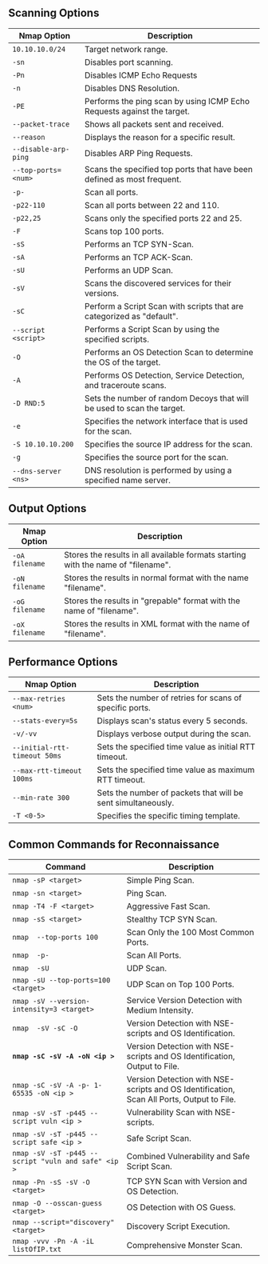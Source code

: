 <h2>Scanning Options</h2>
<div class="table-responsive"><table class="table table-striped text-left">
<thead>
<tr>
<th><strong>Nmap Option</strong></th>
<th><strong>Description</strong></th>
</tr>
</thead>
<tbody>
<tr>
<td><code>10.10.10.0/24</code></td>
<td>Target network range.</td>
</tr>
<tr>
<td><code>-sn</code></td>
<td>Disables port scanning.</td>
</tr>
<tr>
<td><code>-Pn</code></td>
<td>Disables ICMP Echo Requests</td>
</tr>
<tr>
<td><code>-n</code></td>
<td>Disables DNS Resolution.</td>
</tr>
<tr>
<td><code>-PE</code></td>
<td>Performs the ping scan by using ICMP Echo Requests against the target.</td>
</tr>
<tr>
<td><code>--packet-trace</code></td>
<td>Shows all packets sent and received.</td>
</tr>
<tr>
<td><code>--reason</code></td>
<td>Displays the reason for a specific result.</td>
</tr>
<tr>
<td><code>--disable-arp-ping</code></td>
<td>Disables ARP Ping Requests.</td>
</tr>
<tr>
<td><code>--top-ports=&lt;num&gt;</code></td>
<td>Scans the specified top ports that have been defined as most frequent.</td>
</tr>
<tr>
<td><code>-p-</code></td>
<td>Scan all ports.</td>
</tr>
<tr>
<td><code>-p22-110</code></td>
<td>Scan all ports between 22 and 110.</td>
</tr>
<tr>
<td><code>-p22,25</code></td>
<td>Scans only the specified ports 22 and 25.</td>
</tr>
<tr>
<td><code>-F</code></td>
<td>Scans top 100 ports.</td>
</tr>
<tr>
<td><code>-sS</code></td>
<td>Performs an TCP SYN-Scan.</td>
</tr>
<tr>
<td><code>-sA</code></td>
<td>Performs an TCP ACK-Scan.</td>
</tr>
<tr>
<td><code>-sU</code></td>
<td>Performs an UDP Scan.</td>
</tr>
<tr>
<td><code>-sV</code></td>
<td>Scans the discovered services for their versions.</td>
</tr>
<tr>
<td><code>-sC</code></td>
<td>Perform a Script Scan with scripts that are categorized as "default".</td>
</tr>
<tr>
<td><code>--script &lt;script&gt;</code></td>
<td>Performs a Script Scan by using the specified scripts.</td>
</tr>
<tr>
<td><code>-O</code></td>
<td>Performs an OS Detection Scan to determine the OS of the target.</td>
</tr>
<tr>
<td><code>-A</code></td>
<td>Performs OS Detection, Service Detection, and traceroute scans.</td>
</tr>
<tr>
<td><code>-D RND:5</code></td>
<td>Sets the number of random Decoys that will be used to scan the target.</td>
</tr>
<tr>
<td><code>-e</code></td>
<td>Specifies the network interface that is used for the scan.</td>
</tr>
<tr>
<td><code>-S 10.10.10.200</code></td>
<td>Specifies the source IP address for the scan.</td>
</tr>
<tr>
<td><code>-g</code></td>
<td>Specifies the source port for the scan.</td>
</tr>
<tr>
<td><code>--dns-server &lt;ns&gt;</code></td>
<td>DNS resolution is performed by using a specified name server.</td>
</tr>
</tbody>
</table></div>
<h2>Output Options</h2>
<div class="table-responsive"><table class="table table-striped text-left">
<thead>
<tr>
<th><strong>Nmap Option</strong></th>
<th><strong>Description</strong></th>
</tr>
</thead>
<tbody>
<tr>
<td><code>-oA filename</code></td>
<td>Stores the results in all available formats starting with the name of "filename".</td>
</tr>
<tr>
<td><code>-oN filename</code></td>
<td>Stores the results in normal format with the name "filename".</td>
</tr>
<tr>
<td><code>-oG filename</code></td>
<td>Stores the results in "grepable" format with the name of "filename".</td>
</tr>
<tr>
<td><code>-oX filename</code></td>
<td>Stores the results in XML format with the name of "filename".</td>
</tr>
</tbody>
</table></div>
<h2>Performance Options</h2>
<div class="table-responsive"><table class="table table-striped text-left">
<thead>
<tr>
<th><strong>Nmap Option</strong></th>
<th><strong>Description</strong></th>
</tr>
</thead>
<tbody>
<tr>
<td><code>--max-retries &lt;num&gt;</code></td>
<td>Sets the number of retries for scans of specific ports.</td>
</tr>
<tr>
<td><code>--stats-every=5s</code></td>
<td>Displays scan's status every 5 seconds.</td>
</tr>
<tr>
<td><code>-v/-vv</code></td>
<td>Displays verbose output during the scan.</td>
</tr>
<tr>
<td><code>--initial-rtt-timeout 50ms</code></td>
<td>Sets the specified time value as initial RTT timeout.</td>
</tr>
<tr>
<td><code>--max-rtt-timeout 100ms</code></td>
<td>Sets the specified time value as maximum RTT timeout.</td>
</tr>
<tr>
<td><code>--min-rate 300</code></td>
<td>Sets the number of packets that will be sent simultaneously.</td>
</tr>
<tr>
<td><code>-T &lt;0-5&gt;</code></td>
<td>Specifies the specific timing template.</td>
</tr>
</tbody>
</table>
</div>

<h2>Common Commands for Reconnaissance</h2>
<div class="table-responsive">
    <table class="table table-striped text-left">
        <thead>
            <tr>
                <th><strong>Command</strong></th>
                <th><strong>Description</strong></th>
            </tr>
        </thead>
        <tbody>
            <tr>
                <td><code>nmap -sP &lt;target&gt;</code></td>
                <td>Simple Ping Scan. <!-- Discover live hosts using a simple ping scan. --></td>
            </tr>
            <tr>
                <td><code>nmap -sn &lt;target&gt;</code></td>
                <td>Ping Scan. <!-- Perform a ping scan (no port scan) to determine which hosts are up. --></td>
            </tr>
            <tr>
                <td><code>nmap -T4 -F &lt;target&gt;</code></td>
                <td>Aggressive Fast Scan. <!-- Perform a fast scan with aggressive timing options to discover open ports on live hosts. --></td>
            </tr>
            <tr>
                <td><code>nmap -sS &lt;target&gt;</code></td>
                <td>Stealthy TCP SYN Scan. <!-- Stealthy scan using TCP SYN packets to discover open ports without completing the full connection. --></td>
            </tr>
            <tr>
                <td><code>nmap <target> --top-ports 100</code></td>
                <td>Scan Only the 100 Most Common Ports. <!-- Scan only the top 100 most common ports on the target. --></td>
            </tr>
            <tr>
                <td><code>nmap <target> -p-</code></td>
                <td>Scan All Ports. <!-- Scan all 65535 ports on the target. Can take longer to complete. --></td>
            </tr>
            <tr>
                <td><code>nmap <target> -sU</code></td>
                <td>UDP Scan. <!-- Scan for open UDP ports on the target. --></td>
            </tr>
            <tr>
                <td><code>nmap -sU --top-ports=100 &lt;target&gt;</code></td>
                <td>UDP Scan on Top 100 Ports. <!-- Discover UDP services by scanning the top 100 ports. --></td>
            </tr>
            <tr>
                <td><code>nmap -sV --version-intensity=3 &lt;target&gt;</code></td>
                <td>Service Version Detection with Medium Intensity. <!-- Perform service version detection with medium intensity to balance accuracy and speed. --></td>
            </tr>
            <tr>
                <td><code>nmap <target> -sV -sC -O</code></td>
                <td>Version Detection with NSE-scripts and OS Identification. <!-- Identify service versions, run default NSE scripts, and attempt OS detection. --></td>
            </tr>
            <tr>
                <td><code><strong>nmap -sC -sV -A -oN &lt;ip <target>&gt;</strong></code></td>
                <td>Version Detection with NSE-scripts and OS Identification, Output to File. <!-- Run default NSE scripts, identify service versions, attempt OS detection, and save output to a file. --></td>
            </tr>
            <tr>
                <td><code>nmap -sC -sV -A -p- 1-65535 -oN &lt;ip <target>&gt;</code></td>
                <td>Version Detection with NSE-scripts and OS Identification, Scan All Ports, Output to File. <!-- Similar to the above command, but scans all 65535 ports on the target. --></td>
            </tr>
            <tr>
                <td><code>nmap -sV -sT -p445 --script vuln &lt;ip <target>&gt;</code></td>
                <td>Vulnerability Scan with NSE-scripts. <!-- Scan port 445 (commonly associated with SMB) and run vulnerability detection scripts. --></td>
            </tr>
            <tr>
                <td><code>nmap -sV -sT -p445 --script safe &lt;ip <target>&gt;</code></td>
                <td>Safe Script Scan. <!-- Scan port 445 (commonly associated with SMB) and run safe scripts for non-intrusive information gathering. --></td>
            </tr>
            <tr>
                <td><code>nmap -sV -sT -p445 --script "vuln and safe" &lt;ip <target>&gt;</code></td>
                <td>Combined Vulnerability and Safe Script Scan. <!-- Scan port 445 (commonly associated with SMB) and run both vulnerability detection and safe scripts. --></td>
            </tr>
            <tr>
                <td><code>nmap -Pn -sS -sV -O &lt;target&gt;</code></td>
                <td>TCP SYN Scan with Version and OS Detection. <!-- Perform a TCP SYN scan with service version detection and OS detection, skipping host discovery. --></td>
            </tr>
            <tr>
                <td><code>nmap -O --osscan-guess &lt;target&gt;</code></td>
                <td>OS Detection with OS Guess. <!-- Attempt to guess the OS of the target without pinging. --></td>
            </tr>
            <tr>
                <td><code>nmap --script="discovery" &lt;target&gt;</code></td>
                <td>Discovery Script Execution. <!-- Run discovery scripts to gather additional information about the target network. --></td>
            </tr>
            <tr>
                <td><code>nmap -vvv -Pn -A -iL listOfIP.txt</code></td>
                <td>Comprehensive Monster Scan. <!-- Perform an aggressive scan including OS detection, service version detection, script scanning, and host discovery on a list of targets from a file. --></td>
            </tr>
        </tbody>
    </table>
</div>
